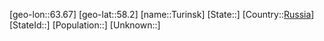 ﻿---
location: [58.2,63.67]
type: City
tags:
- geo/City


SpocWebEntityId: 35052
isDeleted: false
confidential: public

---
[geo-lon::63.67]
[geo-lat::58.2]
[name::Turinsk]
[State::]
[Country::[Russia](geo/Continent/Europe/Russia.md)]
[StateId::]
[Population::]
[Unknown::]

